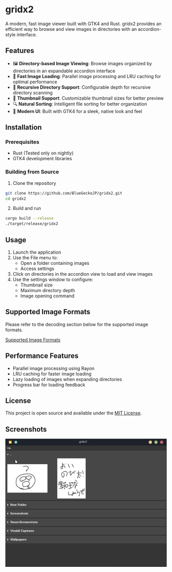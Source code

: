 # gridx2

A modern, fast image viewer built with GTK4 and Rust. gridx2 provides an efficient way to browse and view images in directories with an accordion-style interface.

## Features

- 🖼️ **Directory-based Image Viewing**: Browse images organized by directories in an expandable accordion interface
- 🚀 **Fast Image Loading**: Parallel image processing and LRU caching for optimal performance
- 📂 **Recursive Directory Support**: Configurable depth for recursive directory scanning
- 🎯 **Thumbnail Support**: Customizable thumbnail sizes for better preview
- 🔍 **Natural Sorting**: Intelligent file sorting for better organization
- 💫 **Modern UI**: Built with GTK4 for a sleek, native look and feel

## Installation

### Prerequisites

- Rust (Tested only on nightly)
- GTK4 development libraries

### Building from Source

1. Clone the repository

```bash
git clone https://github.com/BlueGeckoJP/gridx2.git
cd gridx2
```

2. Build and run

```bash
cargo build --release
./target/release/gridx2
```

## Usage

1. Launch the application
2. Use the File menu to:
   - Open a folder containing images
   - Access settings
3. Click on directories in the accordion view to load and view images
4. Use the settings window to configure:
   - Thumbnail size
   - Maximum directory depth
   - Image opening command

## Supported Image Formats

Please refer to the decoding section below for the supported image formats.

[Supported Image Formats](https://github.com/image-rs/image?tab=readme-ov-file#supported-image-formats)

## Performance Features

- Parallel image processing using Rayon
- LRU caching for faster image loading
- Lazy loading of images when expanding directories
- Progress bar for loading feedback

## License

This project is open source and available under the [MIT License](https://github.com/BlueGeckoJP/gridx2/blob/master/LICENSE).

## Screenshots

![Screenshot 1](./etc/screenshots/1.png)
